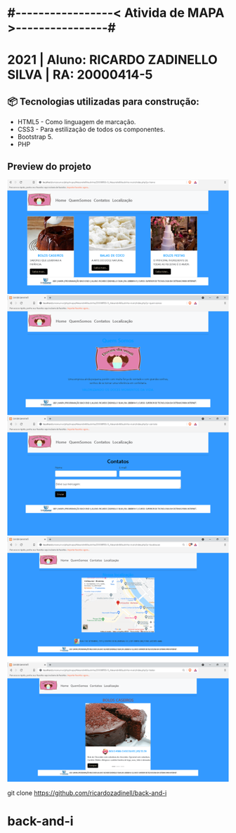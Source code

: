 # #-----------------< Ativida de MAPA >----------------#

# 2021 | Aluno: RICARDO ZADINELLO SILVA  | RA: 20000414-5

## 📦 Tecnologias utilizadas para construção:
- HTML5 -  Como linguagem de marcação.
- CSS3  -  Para estilização de todos os componentes.
- Bootstrap 5.
- PHP
  
## Preview do projeto
![](img/site_home.png)
![](img/site_quemsomos.png)
![](img/site_contato.png)
![](img/site_local.png)
![](img/site_bolos.png)


git clone https://github.com/ricardozadinell/back-and-i

# back-and-i
